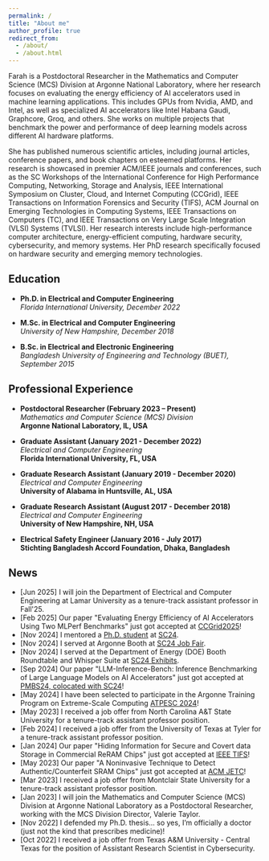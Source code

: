 ```yaml
---
permalink: /
title: "About me"
author_profile: true
redirect_from: 
  - /about/
  - /about.html
---
```


Farah is a Postdoctoral Researcher in the Mathematics and Computer Science (MCS) Division at Argonne National Laboratory, where her research focuses on evaluating the energy efficiency of AI accelerators used in machine learning applications. This includes GPUs from Nvidia, AMD, and Intel, as well as specialized AI accelerators like Intel Habana Gaudi, Graphcore, Groq, and others. She works on multiple projects that benchmark the power and performance of deep learning models across different AI hardware platforms. 

<!--She earned her Ph.D. in Fall 2022 from the Department of Electrical and Computer Engineering at Florida International University and her M.Sc. in Fall 2018 from the University of New Hampshire. Earlier, Farah received her B.Sc. in Electrical and Electronic Engineering from the Bangladesh University of Engineering and Technology (BUET) in September 2015. Before starting her graduate studies, Farah worked as an electrical safety engineer at Stichting Bangladesh Accord Foundation for a year and a half.-->

She has published numerous scientific articles, including journal articles, conference papers, and book chapters on esteemed platforms. Her research is showcased in premier ACM/IEEE journals and conferences, such as the SC Workshops of the International Conference for High Performance Computing, Networking, Storage and Analysis, IEEE International Symposium on Cluster, Cloud, and Internet Computing (CCGrid), IEEE Transactions on Information Forensics and Security (TIFS), ACM Journal on Emerging Technologies in Computing Systems, IEEE Transactions on Computers (TC), and IEEE Transactions on Very Large Scale Integration (VLSI) Systems (TVLSI). Her research interests include high-performance computer architecture, energy-efficient computing, hardware security, cybersecurity, and memory systems. Her PhD research specifically focused on hardware security and emerging memory technologies. 


## Education

- **Ph.D. in Electrical and Computer Engineering**  
*Florida International University, December 2022*


- **M.Sc. in Electrical and Computer Engineering**  
*University of New Hampshire, December 2018*


- **B.Sc. in Electrical and Electronic Engineering**  
*Bangladesh University of Engineering and Technology (BUET), September 2015*


## Professional Experience


- **Postdoctoral Researcher (February 2023 – Present)**  
*Mathematics and Computer Science (MCS) Division*  
**Argonne National Laboratory, IL, USA**


- **Graduate Assistant (January 2021 - December 2022)**  
*Electrical and Computer Engineering*  
**Florida International University, FL, USA**


- **Graduate Research Assistant (January 2019 - December 2020)**  
*Electrical and Computer Engineering*  
**University of Alabama in Huntsville, AL, USA**  


- **Graduate Research Assistant (August 2017 - December 2018)**  
*Electrical and Computer Engineering*  
**University of New Hampshire, NH, USA**  


- **Electrical Safety Engineer (January 2016 - July 2017)**  
**Stichting Bangladesh Accord Foundation, Dhaka, Bangladesh**


## News
- [Jun 2025] I will join the Department of Electrical and Computer Engineering at Lamar University as a tenure-track assistant professor in Fall'25.
- [Feb 2025] Our paper "Evaluating Energy Efficiency of AI Accelerators Using Two MLPerf Benchmarks" just got accepted at [CCGrid2025](https://site.uit.no/ccgrid2025/)!
- [Nov 2024] I mentored a [Ph.D. student](https://www.linkedin.com/feed/update/urn:li:activity:7266566474553528321/) at [SC24](https://sc24.supercomputing.org/).
- [Nov 2024] I served at Argonne Booth at [SC24 Job Fair](https://sc24.supercomputing.org/program/job-fair/).
- [Nov 2024] I served at the Department of Energy (DOE) Booth Roundtable and Whisper Suite at [SC24 Exhibits](https://hallerickson.ungerboeck.com/prod/app85.cshtml?aat=peuh5vlO6ZHi%2b47qjYZa18Xc2wJidCmeJEqz3QTdp0w%3d).
- [Sep 2024] Our paper "LLM-Inference-Bench: Inference Benchmarking of Large Language Models on AI Accelerators" just got accepted at [PMBS24, colocated with SC24](https://sc24.conference-program.com/session/?sess=sess748)!
- [May 2024] I have been selected to participate in the Argonne Training Program on Extreme-Scale Computing [ATPESC 2024](https://extremecomputingtraining.anl.gov/)!
- [May 2023] I received a job offer from North Carolina A&T State University for a tenure-track assistant professor position.
- [Feb 2024] I received a job offer from the University of Texas at Tyler for a tenure-track assistant professor position.
- [Jan 2024] Our paper "Hiding Information for Secure and Covert data Storage in Commercial ReRAM Chips" just got accepted at [IEEE TIFS](https://ieeexplore.ieee.org/xpl/RecentIssue.jsp?punumber=10206)!
- [May 2023] Our paper "A Noninvasive Technique to Detect Authentic/Counterfeit SRAM Chips" just got accepted at [ACM JETC](https://dl.acm.org/journal/jetc)!
- [Mar 2023] I received a job offer from Montclair State University for a tenure-track assistant professor position.
- [Jan 2023] I will join the Mathematics and Computer Science (MCS) Division at Argonne National Laboratory as a Postdoctoral Researcher, working with the MCS Division Director, Valerie Taylor.
- [Nov 2022] I defended my Ph.D. thesis... so yes, I’m officially a doctor (just not the kind that prescribes medicine)!
- [Oct 2022] I received a job offer from Texas A&M University - Central Texas for the position of Assistant Research Scientist in Cybersecurity.



